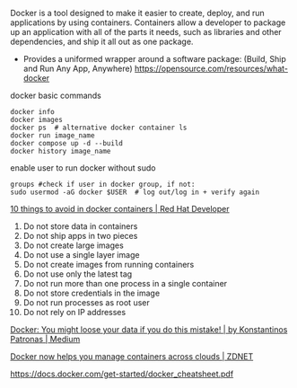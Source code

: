 Docker is a tool designed to make it easier to create, deploy, and run applications by using containers. Containers allow a developer to package up an application with all of the parts it needs, such as libraries and other dependencies, and ship it all out as one package.
- Provides a uniformed wrapper around a software package: (Build, Ship and Run Any App, Anywhere)
https://opensource.com/resources/what-docker

docker basic commands
```shell
docker info
docker images
docker ps  # alternative docker container ls
docker run image_name
docker compose up -d --build
docker history image_name
```

enable user to run docker without sudo
```shell
groups #check if user in docker group, if not:
sudo usermod -aG docker $USER  # log out/log in + verify again
```


[10 things to avoid in docker containers | Red Hat Developer](https://developers.redhat.com/blog/2016/02/24/10-things-to-avoid-in-docker-containers)

1. Do not store data in containers
2. Do not ship apps in two pieces
3. Do not create large images
4. Do not use a single layer image
5. Do not create images from running containers
6. Do not use only the latest tag
7. Do not run more than one process in a single container
8. Do not store credentials in the image
9. Do not run processes as root user
10. Do not rely on IP addresses


[Docker: You might loose your data if you do this mistake! | by Konstantinos Patronas | Medium](https://lovethepenguin.com/docker-you-might-loose-your-data-if-you-do-this-mistake-d3268bc87865)

[Docker now helps you manage containers across clouds | ZDNET](https://www.zdnet.com/article/docker-now-helps-you-manage-containers-across-clouds/#ftag=RSSbaffb68)

https://docs.docker.com/get-started/docker_cheatsheet.pdf

